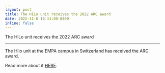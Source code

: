 ```yaml
---
layout: post
title: The HiLo unit receives the 2022 ARC award
date: 2022-11-6 16:11:00-0400
inline: false
---
```



The HiLo unit receives the 2022 ARC award


***

The Hilo unit at the EMPA campus in Switzerland has received the ARC award. 


Read more about it <a href="https://vimeo.com/766102588">HERE</a>.